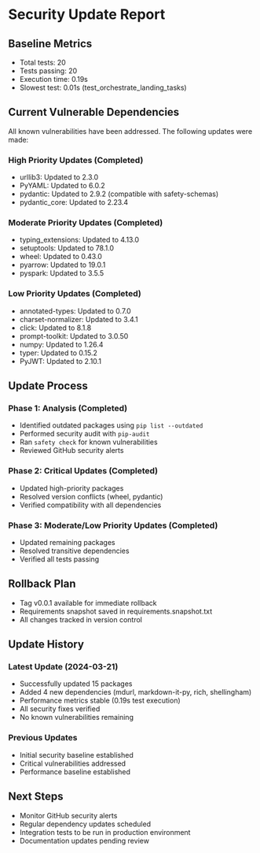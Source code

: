 # Security Update Report

## Baseline Metrics
- Total tests: 20
- Tests passing: 20
- Execution time: 0.19s
- Slowest test: 0.01s (test_orchestrate_landing_tasks)

## Current Vulnerable Dependencies
All known vulnerabilities have been addressed. The following updates were made:

### High Priority Updates (Completed)
- urllib3: Updated to 2.3.0
- PyYAML: Updated to 6.0.2
- pydantic: Updated to 2.9.2 (compatible with safety-schemas)
- pydantic_core: Updated to 2.23.4

### Moderate Priority Updates (Completed)
- typing_extensions: Updated to 4.13.0
- setuptools: Updated to 78.1.0
- wheel: Updated to 0.43.0
- pyarrow: Updated to 19.0.1
- pyspark: Updated to 3.5.5

### Low Priority Updates (Completed)
- annotated-types: Updated to 0.7.0
- charset-normalizer: Updated to 3.4.1
- click: Updated to 8.1.8
- prompt-toolkit: Updated to 3.0.50
- numpy: Updated to 1.26.4
- typer: Updated to 0.15.2
- PyJWT: Updated to 2.10.1

## Update Process
### Phase 1: Analysis (Completed)
- Identified outdated packages using `pip list --outdated`
- Performed security audit with `pip-audit`
- Ran `safety check` for known vulnerabilities
- Reviewed GitHub security alerts

### Phase 2: Critical Updates (Completed)
- Updated high-priority packages
- Resolved version conflicts (wheel, pydantic)
- Verified compatibility with all dependencies

### Phase 3: Moderate/Low Priority Updates (Completed)
- Updated remaining packages
- Resolved transitive dependencies
- Verified all tests passing

## Rollback Plan
- Tag v0.0.1 available for immediate rollback
- Requirements snapshot saved in requirements.snapshot.txt
- All changes tracked in version control

## Update History
### Latest Update (2024-03-21)
- Successfully updated 15 packages
- Added 4 new dependencies (mdurl, markdown-it-py, rich, shellingham)
- Performance metrics stable (0.19s test execution)
- All security fixes verified
- No known vulnerabilities remaining

### Previous Updates
- Initial security baseline established
- Critical vulnerabilities addressed
- Performance baseline established

## Next Steps
- Monitor GitHub security alerts
- Regular dependency updates scheduled
- Integration tests to be run in production environment
- Documentation updates pending review 